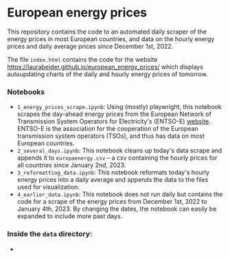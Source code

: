 # European energy prices

This repository contains the code to an automated daily scraper of the energy prices in most European countries, and data on the hourly energy prices and daily average prices since December 1st, 2022. 

The file `index.html` contains the code for the website https://laurabejder.github.io/european_energy_prices/ which displays autoupdating charts of the daily and hourly energy prices of tomorrow. 

### Notebooks
- `1_energy_prices_scrape.ipynb`: Using (mostly) playwright, this notebook scrapes the day-ahead energy prices from the European Network of Transmission System Operators for Electricity's (ENTSO-E) [website](https://transparency.entsoe.eu/transmission-domain/r2/dayAheadPrices/show?name=&defaultValue=false&viewType=GRAPH&areaType=BZN&atch=false&dateTime.dateTime=06.01.2023+00:00|CET|DAY&biddingZone.values=CTY|10YSE-1--------K!BZN|10Y1001A1001A47J&resolution.values=PT15M&resolution.values=PT30M&resolution.values=PT60M&dateTime.timezone=CET_CEST&dateTime.timezone_input=CET+(UTC+1)+/+CEST+(UTC+2)). ENTSO-E is the association for the cooperation of the European transmission system operators (TSOs), and thus has data on most European countries. 
- `2_several_days.ipynb`: This notebook cleans up today's data scrape and appends it to `europaenergy.csv` – a csv containing the hourly prices for all countries since January 2nd, 2023.
- `3_reformatting_data.ipynb`: This notebook reformats today's hourly energy prices into a daily average and appends the data to the files used for visualization. 
- `4_earlier_data.ipynb`: This notebook does not run daily but contains the code for a scrape of the energy prices from December 1st, 2022 to January 4th, 2023. By changing the dates, the notebook can easily be expanded to include more past days.

### Inside the `data` directory:
- 
